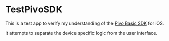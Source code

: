 # TestPivoSDK
This is a test app to verify my understanding of the [Pivo Basic SDK](https://github.com/pivo-inc/pivo-basic-sdk-ios) for iOS.

It attempts to separate the device specific logic from the user interface.
